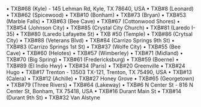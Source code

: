 • TXB#68 (Kyle) -  145 Lehman Rd, Kyle, TX 78640, USA
• TXB#8 (Leonard)
• TXB#62 (Spicewood)
• TXB#10 (Bonham)
• TXB#73 (Bryan)
• TXB#53 (Marble Falls)
• TXB#63 (Bee Cave)
• TXB#67 (Cottonwood Shores)
• TXB#54 (Johnson City)
• TXB#85 (Crystal City Church)
• TXB#81 (Laredo I-35)
• TXB#80 (Laredo Lafayette St)
• TXB #50 (Temple)
• TXB#86 (Crytsal City)
• TXB#88 (Veterans Blvd)
• TXB#84 (Carrizo Springs 9th St)
• TXB#83 (Carrizo Springs 1st St)
• TXB#37 (Wolfe City)
• TXB#55 (Bee Cave)
• TXB#60 (Helotes)
• TXB#57 (Wimberley)
• TXB#71 (Midland)
• TXB#70 (Big Spring)
• TXB#61 (Fredericksburg)
• TXB#59 (Boerne)
• TXB#89 (EI Indio Hwy)
• TXB#34 (Paris)
• TXB#20 Greenville
• TXB#24 Hugo
• TXB#17 Trenton - 13503 TX-121, Trenton, TX 75490, USA
• TXB#13 (Calera)
• TXB#12 (Achille)
• TXB#27 Honey Grove
• TXB#65 (Georgetown)
• TXB#79 (Three Rivers)
• ТХВ#64 (Lakeway)
• TXB#6 N Center St - 816 N Center St, Bonham, TX 75418, USA
• TXB#16 Durant Main St
• TXB#14 (Durant 9th St)
• TXB#32 Van Alstyne